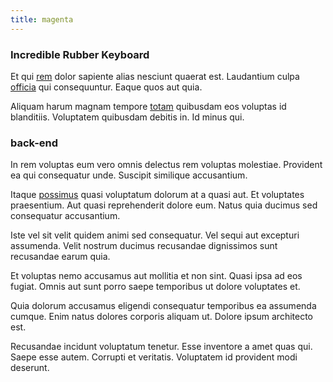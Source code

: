 ```yaml
---
title: magenta
---
```


### Incredible Rubber Keyboard

Et qui [rem](/eos/est/ut/metal.md) dolor sapiente alias nesciunt quaerat est. Laudantium culpa [officia](/eos/est/ut/solid_state_parks_ssl.md) qui consequuntur. Eaque quos aut quia.

Aliquam harum magnam tempore [totam](/eos/est/ut/solid_state_parks_ssl.md) quibusdam eos voluptas id blanditiis. Voluptatem quibusdam debitis in. Id minus qui.

### back-end

In rem voluptas eum vero omnis delectus rem voluptas molestiae. Provident ea qui consequatur unde. Suscipit similique accusantium.

Itaque [possimus](/dolore/et/river_mission_critical.md) quasi voluptatum dolorum at a quasi aut. Et voluptates praesentium. Aut quasi reprehenderit dolore eum. Natus quia ducimus sed consequatur accusantium.

Iste vel sit velit quidem animi sed consequatur. Vel sequi aut excepturi assumenda. Velit nostrum ducimus recusandae dignissimos sunt recusandae earum quia.

Et voluptas nemo accusamus aut mollitia et non sint. Quasi ipsa ad eos fugiat. Omnis aut sunt porro saepe temporibus ut dolore voluptates et.

Quia dolorum accusamus eligendi consequatur temporibus ea assumenda cumque. Enim natus dolores corporis aliquam ut. Dolore ipsum architecto est.

Recusandae incidunt voluptatum tenetur. Esse inventore a amet quas qui. Saepe esse autem. Corrupti et veritatis. Voluptatem id provident modi deserunt.
